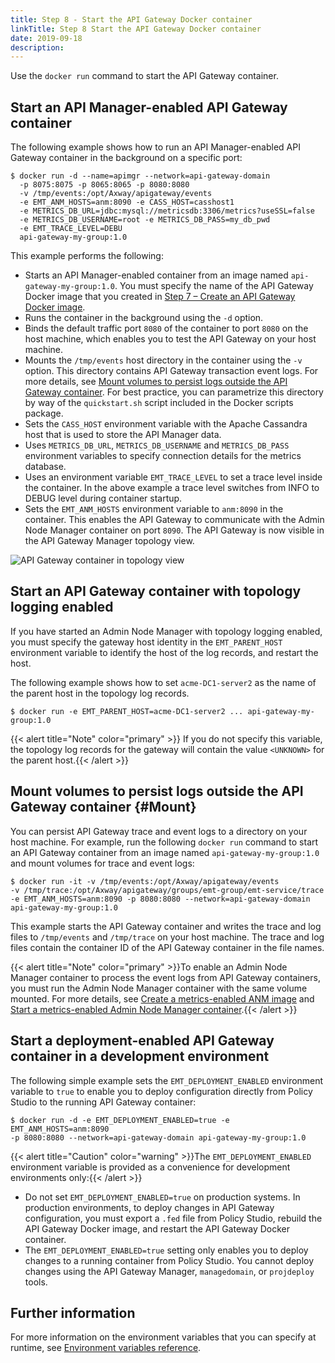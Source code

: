 ```yaml
---
title: Step 8 - Start the API Gateway Docker container
linkTitle: Step 8 Start the API Gateway Docker container
date: 2019-09-18
description: 
---
```

Use the `docker run` command to start the API Gateway container.

## Start an API Manager-enabled API Gateway container

The following example shows how to run an API Manager-enabled API Gateway container in the background on a specific port:

```
$ docker run -d --name=apimgr --network=api-gateway-domain
  -p 8075:8075 -p 8065:8065 -p 8080:8080
  -v /tmp/events:/opt/Axway/apigateway/events
  -e EMT_ANM_HOSTS=anm:8090 -e CASS_HOST=casshost1
  -e METRICS_DB_URL=jdbc:mysql://metricsdb:3306/metrics?useSSL=false
  -e METRICS_DB_USERNAME=root -e METRICS_DB_PASS=my_db_pwd
  -e EMT_TRACE_LEVEL=DEBU
  api-gateway-my-group:1.0
```

This example performs the following:

* Starts an API Manager-enabled container from an image named `api-gateway-my-group:1.0`. You must specify the name of the API Gateway Docker image that you created in [Step 7 – Create an API Gateway Docker image](/docs/container_topics/containers_docker_setup/docker_script_gwimage).
* Runs the container in the background using the `-d` option.
* Binds the default traffic port `8080` of the container to port `8080` on the host machine, which enables you to test the API Gateway on your host machine.
* Mounts the `/tmp/events` host directory in the container using the `-v` option. This directory contains API Gateway transaction event logs. For more details, see [Mount volumes to persist logs outside the API Gateway container](#Mount). For best practice, you can parametrize this directory by way of the `quickstart.sh` script included in the Docker scripts package.
* Sets the `CASS_HOST` environment variable with the Apache Cassandra
    host that is used to store the API Manager data.
* Uses `METRICS_DB_URL`, `METRICS_DB_USERNAME` and `METRICS_DB_PASS` environment variables to specify connection details for the metrics database.
* Uses an environment variable `EMT_TRACE_LEVEL` to set a trace level inside the container. In the above example a trace level switches from INFO to DEBUG level during container startup.
* Sets the `EMT_ANM_HOSTS` environment variable to `anm:8090` in the container. This enables the API Gateway to communicate with the Admin Node Manager container on port `8090`. The API Gateway is now visible in the API Gateway Manager topology view.

![API Gateway container in topology view](/Images/ContainerGuide/gw_mgr_topology.png)

## Start an API Gateway container with topology logging enabled

If you have started an Admin Node Manager with topology logging enabled, you must specify the gateway host identity in the `EMT_PARENT_HOST` environment variable to identify the host of the log records, and restart the host.

The following example shows how to set `acme-DC1-server2` as the name of the parent host in the topology log records.

```
$ docker run -e EMT_PARENT_HOST=acme-DC1-server2 ... api-gateway-my-group:1.0
```

{{< alert title="Note" color="primary" >}} If you do not specify this variable, the topology log records for the gateway will contain the value `<UNKNOWN>` for the parent host.{{< /alert >}}

## Mount volumes to persist logs outside the API Gateway container {#Mount}

You can persist API Gateway trace and event logs to a directory on your host machine. For example, run the following `docker run` command to start an API Gateway container from an image named `api-gateway-my-group:1.0` and mount volumes for trace and event logs:

```
$ docker run -it -v /tmp/events:/opt/Axway/apigateway/events
-v /tmp/trace:/opt/Axway/apigateway/groups/emt-group/emt-service/trace
-e EMT_ANM_HOSTS=anm:8090 -p 8080:8080 --network=api-gateway-domain api-gateway-my-group:1.0
```

This example starts the API Gateway container and writes the trace and log files to `/tmp/events` and `/tmp/trace` on your host machine. The trace and log files contain the container ID of the API Gateway container in the file names.

{{< alert title="Note" color="primary" >}}To enable an Admin Node Manager container to process the event logs from API Gateway containers, you must run the Admin Node Manager container with the same volume mounted. For more details, see [Create a metrics-enabled ANM image](/docs/container_topics/containers_docker_setup/docker_script_anmimage#Create9) and [Start a metrics-enabled Admin Node Manager container](/docs/container_topics/containers_docker_setup/docker_script_anmstart#Start).{{< /alert >}}

## Start a deployment-enabled API Gateway container in a development environment

The following simple example sets the `EMT_DEPLOYMENT_ENABLED` environment variable to `true` to enable you to deploy configuration directly from Policy Studio to the running API Gateway container:

```
$ docker run -d -e EMT_DEPLOYMENT_ENABLED=true -e EMT_ANM_HOSTS=anm:8090
-p 8080:8080 --network=api-gateway-domain api-gateway-my-group:1.0
```

{{< alert title="Caution" color="warning" >}}The `EMT_DEPLOYMENT_ENABLED` environment variable is provided as a convenience for development environments only:{{< /alert >}}

* Do not set `EMT_DEPLOYMENT_ENABLED=true` on production systems. In production environments, to deploy changes in API Gateway configuration, you must export a `.fed` file from Policy Studio, rebuild the API Gateway Docker image, and restart the API Gateway Docker container.
* The `EMT_DEPLOYMENT_ENABLED=true` setting only enables you to deploy changes to a running container from Policy Studio. You cannot deploy changes using the API Gateway Manager, `managedomain`, or `projdeploy` tools.

## Further information

For more information on the environment variables that you can specify at runtime, see [Environment variables reference](/docs/container_topics/container_env_variables#Environm).
